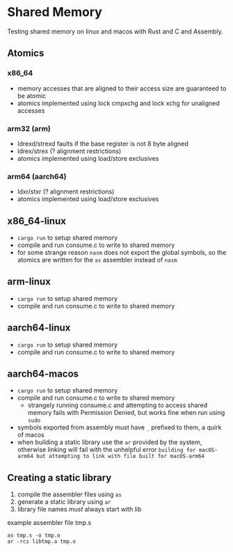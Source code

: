 # Shared Memory
Testing shared memory on linux and macos with Rust and C and Assembly.

## Atomics
### x86_64
 - memory accesses that are aligned to their access size are guaranteed to be atomic
 - atomics implemented using lock cmpxchg and lock xchg for unaligned accesses
### arm32 (arm)
 - ldrexd/strexd faults if the base register is not 8 byte aligned
 - ldrex/strex (? alignment restrictions)
 - atomics implemented using load/store exclusives
### arm64 (aarch64)
 - ldxr/stxr (? alignment restrictions)
 - atomics implemented using load/store exclusives

## x86_64-linux
 - `cargo run` to setup shared memory
 - compile and run consume.c to write to shared memory
 - for some strange reason `nasm` does not export the global symbols, so the atomics are written for the `as` assembler instead of `nasm`

## arm-linux
 - `cargo run` to setup shared memory
 - compile and run consume.c to write to shared memory

## aarch64-linux
 - `cargo run` to setup shared memory
 - compile and run consume.c to write to shared memory

## aarch64-macos
 - `cargo run` to setup shared memory
 - compile and run consume.c to write to shared memory
    - strangely running consume.c and attempting to access shared memory fails with Permission Denied, but works fine when run using `sudo`
 - symbols exported from assembly must have `_` prefixed to them, a quirk of macos
 - when building a static library use the `ar` provided by the system, otherwise linking will fail with the unhelpful error `building for macOS-arm64 but attempting to link with file built for macOS-arm64`

## Creating a static library
1. compile the assembler files using `as`
2. generate a static library using `ar`
3. library file names *must* always start with lib

example assembler file tmp.s
```
as tmp.s -o tmp.o
ar -rcs libtmp.a tmp.o
```